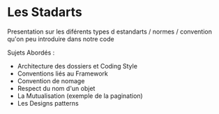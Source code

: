 # Les Stadarts

Presentation sur les diférents types d estandarts / normes / convention qu'on peu introduire dans notre code


Sujets Abordés :
 * Architecture des dossiers et Coding Style
 * Conventions liés au Framework
 * Convention de nomage
 * Respect du nom d'un objet
 * La Mutualisation (exemple de la pagination)
 * Les Designs patterns
